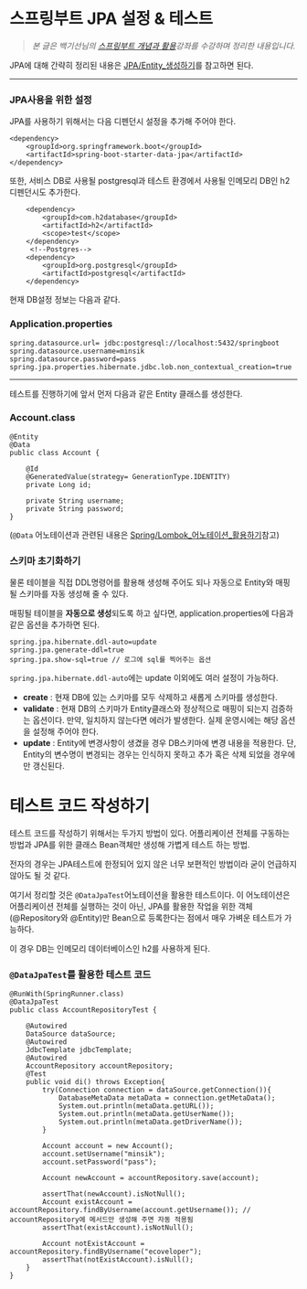 # 스프링부트 JPA 설정 & 테스트

>_본 글은 백기선님의 [스프링부트 개념과 활용](https://www.inflearn.com/course/%EC%8A%A4%ED%94%84%EB%A7%81%EB%B6%80%ED%8A%B8/)강좌를 수강하며 정리한 내용입니다._

JPA에 대해 간략히 정리된 내용은 [JPA/Entity_생성하기](Entity_생성하기.md)를 참고하면 된다.

***

### JPA사용을 위한 설정
JPA를 사용하기 위해서는 다음 디펜던시 설정을 추가해 주어야 한다.

    <dependency>
        <groupId>org.springframework.boot</groupId>
        <artifactId>spring-boot-starter-data-jpa</artifactId>
    </dependency>

또한, 서비스 DB로 사용될 postgresql과 테스트 환경에서 사용될 인메모리 DB인 h2 디펜던시도 추가한다.

        <dependency>
            <groupId>com.h2database</groupId>
            <artifactId>h2</artifactId>
            <scope>test</scope>
        </dependency>
         <!--Postgres-->
        <dependency>
            <groupId>org.postgresql</groupId>
            <artifactId>postgresql</artifactId>
        </dependency>


현재 DB설정 정보는 다음과 같다.

### Application.properties

    spring.datasource.url= jdbc:postgresql://localhost:5432/springboot
    spring.datasource.username=minsik
    spring.datasource.password=pass
    spring.jpa.properties.hibernate.jdbc.lob.non_contextual_creation=true
***

테스트를 진행하기에 앞서 먼저 다음과 같은 Entity 클래스를 생성한다.

### Account.class

    @Entity
    @Data
    public class Account {

        @Id
        @GeneratedValue(strategy= GenerationType.IDENTITY)
        private Long id;

        private String username;
        private String password;
    }   

(`@Data` 어노테이션과 관련된 내용은 [Spring/Lombok_어노테이션_활용하기](../Spring/Lombok_어노테이션_활용하기.md)참고)


### 스키마 초기화하기 
물론 테이블을 직접 DDL명령어를 활용해 생성해 주어도 되나 자동으로 Entity와 매핑될 스키마를 자동 생성해 줄 수 있다.

매핑될 테이블을 **자동으로 생성**되도록 하고 싶다면, application.properties에 다음과 같은 옵션을 추가하면 된다.

    spring.jpa.hibernate.ddl-auto=update
    spring.jpa.generate-ddl=true
    spring.jpa.show-sql=true // 로그에 sql를 찍어주는 옵션

`spring.jpa.hibernate.ddl-auto`에는 update 이외에도 여러 설정이 가능하다.

+ **create** : 현재 DB에 있는 스키마를 모두 삭제하고 새롭게 스키마를 생성한다.
+ **validate** : 현재 DB의 스키마가 Entity클래스와 정상적으로 매핑이 되는지 검증하는 옵션이다. 만약, 일치하지 않는다면 에러가 발생한다. 실제 운영시에는 해당 옵션을 설정해 주어야 한다.
+ **update** : Entity에 변경사항이 생겼을 경우 DB스키마에 변경 내용을 적용한다. 단, Entity의 변수명이 변경되는 경우는 인식하지 못하고 추가 혹은 삭제 되었을 경우에만 갱신된다.





# 테스트 코드 작성하기

테스트 코드를 작성하기 위해서는 두가지 방법이 있다. 어플리케이션 전체를 구동하는 방법과 JPA를 위한 클래스 Bean객체만 생성해 가볍게 테스트 하는 방법.

전자의 경우는 JPA테스트에 한정되어 있지 않은 너무 보편적인 방법이라 굳이 언급하지 않아도 될 것 같다.

여기서 정리할 것은 `@DataJpaTest`어노테이션을 활용한 테스트이다. 이 어노테이션은 어플리케이션 전체를 실행하는 것이 아닌, JPA를 활용한 작업을 위한 객체(@Repository와 @Entity)만 Bean으로 등록한다는 점에서 매우 가벼운 테스트가 가능하다.

이 경우 DB는 인메모리 데이터베이스인 h2를 사용하게 된다.

### `@DataJpaTest`를 활용한 테스트 코드

    @RunWith(SpringRunner.class)
    @DataJpaTest 
    public class AccountRepositoryTest {

        @Autowired
        DataSource dataSource;
        @Autowired
        JdbcTemplate jdbcTemplate;
        @Autowired
        AccountRepository accountRepository;
        @Test
        public void di() throws Exception{
            try(Connection connection = dataSource.getConnection()){
                DatabaseMetaData metaData = connection.getMetaData();
                System.out.println(metaData.getURL());
                System.out.println(metaData.getUserName());
                System.out.println(metaData.getDriverName());
            }

            Account account = new Account();
            account.setUsername("minsik");
            account.setPassword("pass");

            Account newAccount = accountRepository.save(account);

            assertThat(newAccount).isNotNull();
            Account existAccount = accountRepository.findByUsername(account.getUsername()); // accountRepository에 메서드만 생성해 주면 자동 적용됨
            assertThat(existAccount).isNotNull();

            Account notExistAccount = accountRepository.findByUsername("ecoveloper");
            assertThat(notExistAccount).isNull();
        }
    }


